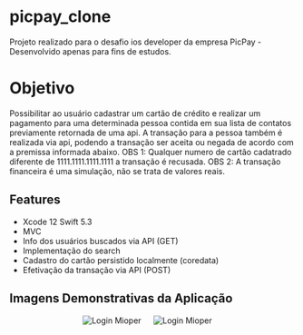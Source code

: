 # picpay_clone
Projeto realizado para o desafio ios developer da empresa PicPay - Desenvolvido apenas para fins de estudos.

# Objetivo

Possibilitar ao usuário cadastrar um cartão de crédito e realizar um pagamento para uma determinada pessoa contida em sua lista de contatos previamente retornada de uma api. A transação para a pessoa também é realizada via api, podendo a transação ser aceita ou negada de acordo com a premissa informada abaixo.
OBS 1: Qualquer numero de cartão cadatrado diferente de 1111.1111.1111.1111 a transação é recusada.
OBS 2: A transação financeira é uma simulação, não se trata de valores reais.

## Features

- Xcode 12 Swift 5.3
- MVC
- Info dos usuários buscados via API (GET)
- Implementação do search
- Cadastro do cartão persistido localmente (coredata)
- Efetivação da transação via API (POST)

## Imagens Demonstrativas da Aplicação

<p align="center">
  <img title="Login Mioper" alt="Login Mioper" src="https://user-images.githubusercontent.com/29108604/86067595-9f879d80-ba4b-11ea-9fe5-8a125e447d2e.gif">
  &emsp;
  <img title="Login Mioper" alt="Login Mioper" src="https://user-images.githubusercontent.com/29108604/86067979-90edb600-ba4c-11ea-8e75-00cd2c98665b.gif">
  &emsp;
</p>



